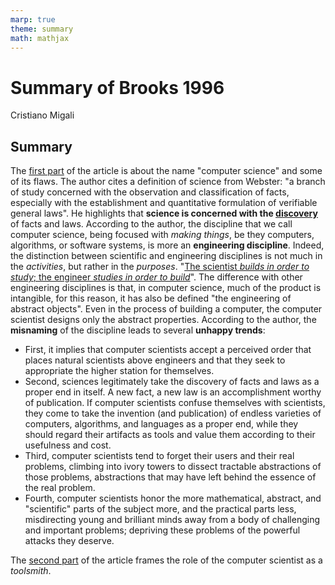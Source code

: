 ```yaml
---
marp: true
theme: summary
math: mathjax
---
```

# Summary of Brooks 1996

<div class="author">

Cristiano Migali

</div>

## Summary

The <u>first part</u> of the article is about the name "computer science" and some of its flaws. The author cites a definition of science from Webster: "a branch of study concerned with the observation and classification of facts, especially with the establishment and quantitative formulation of verifiable general laws". He highlights that **science is concerned with the <u>discovery</u>** of facts and laws. According to the author, the discipline that we call computer science, being focused with _making things_, be they computers, algorithms, or software systems, is more an **engineering discipline**. Indeed, the distinction between scientific and engineering disciplines is not much in the _activities_, but rather in the _purposes_. "<u>The scientist _builds in order to study_; the engineer _studies in order to build_</u>". The difference with other engineering disciplines is that, in computer science, much of the product is intangible, for this reason, it has also be defined "the engineering of abstract objects". Even in the process of building a computer, the computer scientist designs only the abstract properties.
According to the author, the **misnaming** of the discipline leads to several **unhappy trends**:
- First, it implies that computer scientists accept a perceived order that places natural scientists above engineers and that they seek to appropriate the higher station for themselves.
- Second, sciences legitimately take the discovery of facts and laws as a proper end in itself. A new fact, a new law is an accomplishment worthy of publication. If computer scientists confuse themselves with scientists, they come to take the invention (and publication) of endless varieties of computers, algorithms, and languages as a proper end, while they should regard their artifacts as tools and value them according to their usefulness and cost.
- Third, computer scientists tend to forget their users and their real problems, climbing into ivory towers to dissect tractable abstractions of those problems, abstractions that may have left behind the essence of the real problem.
- Fourth, computer scientists honor the more mathematical, abstract, and "scientific" parts of the subject more, and the practical parts less, misdirecting young and brilliant minds away from a body of challenging and important problems; depriving these problems of the powerful attacks they deserve.


The <u>second part</u> of the article frames the role of the computer scientist as a _toolsmith_.
